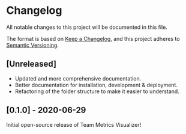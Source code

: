 # Changelog

All notable changes to this project will be documented in this file.

The format is based on [Keep a Changelog](https://keepachangelog.com/en/1.0.0/),
and this project adheres to [Semantic Versioning](https://semver.org/spec/v2.0.0.html).

## [Unreleased]

- Updated and more comprehensive documentation.
- Better documentation for installation, development & deployment.
- Refactoring of the folder structure to make it easier to understand.

## [0.1.0] - 2020-06-29

Initial open-source release of Team Metrics Visualizer!
